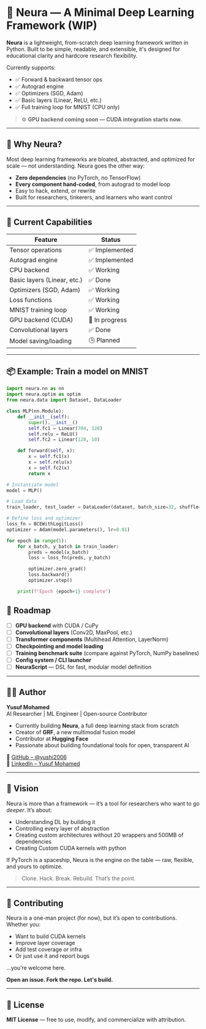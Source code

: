 # 🧠 Neura — A Minimal Deep Learning Framework (WIP)

**Neura** is a lightweight, from-scratch deep learning framework written in Python. Built to be simple, readable, and extensible, it's designed for educational clarity and hardcore research flexibility.

Currently supports:
- ✅ Forward & backward tensor ops
- ✅ Autograd engine
- ✅ Optimizers (SGD, Adam)
- ✅ Basic layers (Linear, ReLU, etc.)
- ✅ Full training loop for MNIST (CPU only)

> ⚙️ **GPU backend coming soon — CUDA integration starts now.**

---

## 🚀 Why Neura?

Most deep learning frameworks are bloated, abstracted, and optimized for scale — not understanding. Neura goes the other way:

- **Zero dependencies** (no PyTorch, no TensorFlow)
- **Every component hand-coded**, from autograd to model loop
- Easy to hack, extend, or rewrite
- Built for researchers, tinkerers, and learners who want control

---

## 🧪 Current Capabilities

| Feature                  | Status            |
|--------------------------|-------------------|
| Tensor operations        | ✅ Implemented     |
| Autograd engine          | ✅ Implemented     |
| CPU backend              | ✅ Working         |
| Basic layers (Linear, etc.) | ✅ Done         |
| Optimizers (SGD, Adam)   | ✅ Working           |
| Loss functions           | ✅ Working            |
| MNIST training loop      | ✅ Working         |
| GPU backend (CUDA)       | 🚧 In progress     |
| Convolutional layers     | ✅ Done         |
| Model saving/loading     | 🕒 Planned         |

---

## 📦 Example: Train a model on MNIST

```python
import neura.nn as nn
import neura.optim as optim
from neura.data import Dataset, DataLoader

class MLP(nn.Module):
    def __init__(self):
        super().__init__()
        self.fc1 = Linear(784, 128)
        self.relu = ReLU()
        self.fc2 = Linear(128, 10)

    def forward(self, x):
        x = self.fc1(x)
        x = self.relu(x)
        x = self.fc2(x)
        return x

# Instantiate model
model = MLP()

# Load data
train_loader, test_loader = DataLoader(dataset, batch_size=32, shuffle=True)

# Define loss and optimizer
loss_fn = BCEWithLogitLoss()
optimizer = Adam(model.parameters(), lr=0.01)

for epoch in range(5):
    for x_batch, y_batch in train_loader:
        preds = model(x_batch)
        loss = loss_fn(preds, y_batch)

        optimizer.zero_grad()
        loss.backward()
        optimizer.step()

    print(f"Epoch {epoch+1} complete")
```

## 🔮 Roadmap

- [ ] **GPU backend** with CUDA / CuPy
- [ ] **Convolutional layers** (Conv2D, MaxPool, etc.)
- [ ] **Transformer components** (Multihead Attention, LayerNorm)
- [ ] **Checkpointing and model loading**
- [ ] **Training benchmark suite** (compare against PyTorch, NumPy baselines)
- [ ] **Config system / CLI launcher**
- [ ] **NeuraScript** — DSL for fast, modular model definition

---


## 👨‍💻 Author

**Yusuf Mohamed**  
AI Researcher | ML Engineer | Open-source Contributor

- Currently building **Neura**, a full deep learning stack from scratch  
- Creator of **GRF**, a new multimodal fusion model  
- Contributor at **Hugging Face**  
- Passionate about building foundational tools for open, transparent AI

📎 [GitHub – @yushi2006](https://github.com/yushi2006)  
📎 [LinkedIn – Yusuf Mohamed](https://www.linkedin.com/in/yusufmohamed2006/)

---

## 🧠 Vision

Neura is more than a framework — it’s a tool for researchers who want to go *deeper*. It’s about:

- Understanding DL by building it
- Controlling every layer of abstraction
- Creating custom architectures without 20 wrappers and 500MB of dependencies
- Creating Custom CUDA kernels with python

If PyTorch is a spaceship, Neura is the engine on the table — raw, flexible, and yours to optimize.

> Clone. Hack. Break. Rebuild. That’s the point.

---

## 🤝 Contributing

Neura is a one-man project (for now), but it’s open to contributions. Whether you:
- Want to build CUDA kernels
- Improve layer coverage
- Add test coverage or infra
- Or just use it and report bugs

…you’re welcome here.

**Open an issue. Fork the repo. Let's build.**

---

## 📄 License

**MIT License** — free to use, modify, and commercialize with attribution.
